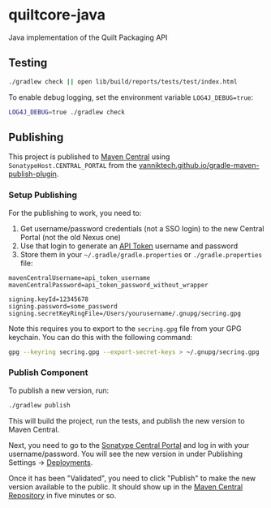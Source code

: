 # quiltcore-java

Java implementation of the Quilt Packaging API

## Testing

```sh
./gradlew check || open lib/build/reports/tests/test/index.html
```

To enable debug logging, set the environment variable `LOG4J_DEBUG=true`:

```sh
LOG4J_DEBUG=true ./gradlew check
```

## Publishing

This project is published to [Maven Central](https://central.sonatype.com/artifact/com.quiltdata/quiltcore/versions) using `SonatypeHost.CENTRAL_PORTAL` from the [vanniktech.github.io/gradle-maven-publish-plugin](https://vanniktech.github.io/gradle-maven-publish-plugin/central/#configuring-what-to-publish).

### Setup Publishing

For the publishing to work, you need to:

1. Get username/password credentials (not a SSO login) to the new Central Portal (not the old Nexus one)
2. Use that login to generate an [API Token](https://central.sonatype.com/account) username and password
3. Store them in your `~/.gradle/gradle.properties` or `./gradle.properties` file:

```properties
mavenCentralUsername=api_token_username
mavenCentralPassword=api_token_password_without_wrapper

signing.keyId=12345678
signing.password=some_password
signing.secretKeyRingFile=/Users/yourusername/.gnupg/secring.gpg
```

Note this requires you to export to the `secring.gpg` file from your GPG keychain. You can do this with the following command:

```sh
gpg --keyring secring.gpg --export-secret-keys > ~/.gnupg/secring.gpg
```

### Publish Component

To publish a new version, run:

```sh
./gradlew publish
```

This will build the project, run the tests, and publish the new version to Maven Central.

Next, you need to go to the [Sonatype Central Portal](https://central.sonatype.com/) and log in with your username/password. You will see the new version in under Publishing Settings -> [Deployments](https://central.sonatype.com/publishing/deployments).

Once it has been "Validated", you need to click "Publish" to make the new version available to the public.
It should show up in the [Maven Central Repository](https://search.maven.org/artifact/com.quiltdata/quiltcore) in five minutes or so.
